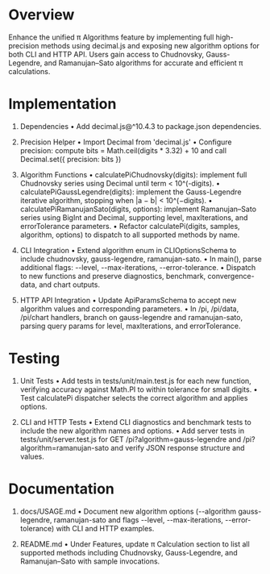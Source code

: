 # Overview

Enhance the unified π Algorithms feature by implementing full high-precision methods using decimal.js and exposing new algorithm options for both CLI and HTTP API. Users gain access to Chudnovsky, Gauss-Legendre, and Ramanujan–Sato algorithms for accurate and efficient π calculations.

# Implementation

1. Dependencies
   • Add decimal.js@^10.4.3 to package.json dependencies.

2. Precision Helper
   • Import Decimal from 'decimal.js'
   • Configure precision: compute bits = Math.ceil(digits * 3.32) + 10 and call Decimal.set({ precision: bits })

3. Algorithm Functions
   • calculatePiChudnovsky(digits): implement full Chudnovsky series using Decimal until term < 10^(-digits).
   • calculatePiGaussLegendre(digits): implement the Gauss-Legendre iterative algorithm, stopping when |a − b| < 10^(−digits).
   • calculatePiRamanujanSato(digits, options): implement Ramanujan–Sato series using BigInt and Decimal, supporting level, maxIterations, and errorTolerance parameters.
   • Refactor calculatePi(digits, samples, algorithm, options) to dispatch to all supported methods by name.

4. CLI Integration
   • Extend algorithm enum in CLIOptionsSchema to include chudnovsky, gauss-legendre, ramanujan-sato.
   • In main(), parse additional flags: --level, --max-iterations, --error-tolerance.
   • Dispatch to new functions and preserve diagnostics, benchmark, convergence-data, and chart outputs.

5. HTTP API Integration
   • Update ApiParamsSchema to accept new algorithm values and corresponding parameters.
   • In /pi, /pi/data, /pi/chart handlers, branch on gauss-legendre and ramanujan-sato, parsing query params for level, maxIterations, and errorTolerance.

# Testing

1. Unit Tests
   • Add tests in tests/unit/main.test.js for each new function, verifying accuracy against Math.PI to within tolerance for small digits.
   • Test calculatePi dispatcher selects the correct algorithm and applies options.

2. CLI and HTTP Tests
   • Extend CLI diagnostics and benchmark tests to include the new algorithm names and options.
   • Add server tests in tests/unit/server.test.js for GET /pi?algorithm=gauss-legendre and /pi?algorithm=ramanujan-sato and verify JSON response structure and values.

# Documentation

1. docs/USAGE.md
   • Document new algorithm options (--algorithm gauss-legendre, ramanujan-sato and flags --level, --max-iterations, --error-tolerance) with CLI and HTTP examples.

2. README.md
   • Under Features, update π Calculation section to list all supported methods including Chudnovsky, Gauss-Legendre, and Ramanujan–Sato with sample invocations.
